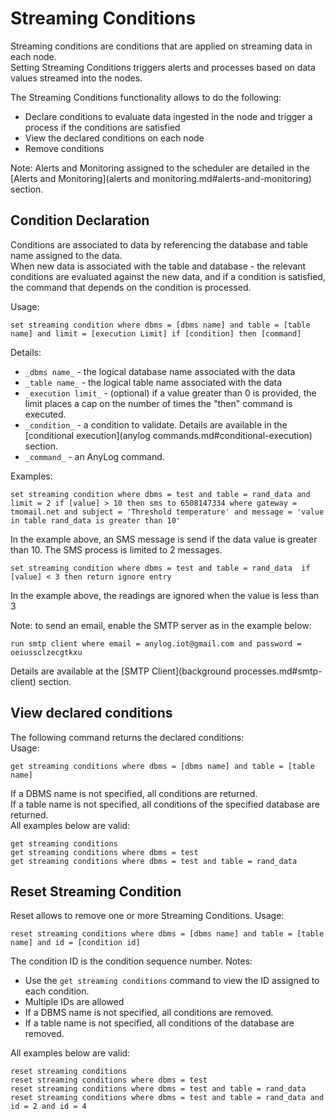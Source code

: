 # Streaming Conditions

Streaming conditions are conditions that are applied on streaming data in each node.  
Setting Streaming Conditions triggers alerts and processes based on data values streamed into the nodes.

The Streaming Conditions functionality allows to do the following:
* Declare conditions to evaluate data ingested in the node and trigger a process if the conditions are satisfied
* View the declared conditions on each node
* Remove conditions

Note: Alerts and Monitoring assigned to the scheduler are detailed in the [Alerts and Monitoring](alerts and monitoring.md#alerts-and-monitoring) section. 
 
## Condition Declaration

Conditions are associated to data by referencing the database and table name assigned to the data.  
When new data is associated with the table and database - the relevant conditions are evaluated against the new data,
and if a condition is satisfied, the command that depends on the condition is processed.  

Usage:
```anylog
set streaming condition where dbms = [dbms name] and table = [table name] and limit = [execution Limit] if [condition] then [command]
```

Details:
* `_dbms name_` - the logical database name associated with the data
* `_table name_` - the logical table name associated with the data
* `_execution limit_` - (optional) if a value greater than 0 is provided, the limit places a cap on the number of times the "then" command is executed. 
* `_condition_` - a condition to validate. Details are available in the [conditional execution](anylog commands.md#conditional-execution) section.
* `_command_` - an AnyLog command.

Examples:  
```
set streaming condition where dbms = test and table = rand_data and limit = 2 if [value] > 10 then sms to 6508147334 where gateway = tmomail.net and subject = 'Threshold temperature' and message = 'value in table rand_data is greater than 10' 
```
In the example above, an SMS message is send if the data value is greater than 10. The SMS process is limited to 2 messages.
```
set streaming condition where dbms = test and table = rand_data  if [value] < 3 then return ignore entry  
```
In the example above, the readings are ignored when the value is less than 3  


Note: to send an email, enable the SMTP server as in the example below:
```anylog
run smtp client where email = anylog.iot@gmail.com and password = oeiussclzecgtkxu
```
Details are available at the [SMTP Client](background processes.md#smtp-client) section.

## View declared conditions

The following command returns the declared conditions:  
Usage:
```anylog
get streaming conditions where dbms = [dbms name] and table = [table name]
```

If a DBMS name is not specified, all conditions are returned.  
If a table name is not specified, all conditions of the specified database are returned.    
All examples below are valid:
```anylog
get streaming conditions
get streaming conditions where dbms = test
get streaming conditions where dbms = test and table = rand_data
```

## Reset Streaming Condition
Reset allows to remove one or more Streaming Conditions.
Usage:
```anylog
reset streaming conditions where dbms = [dbms name] and table = [table name] and id = [condition id]
```
The condition ID is the condition sequence number.
Notes: 
* Use the `get streaming conditions` command to view the ID assigned to each condition.
* Multiple IDs are allowed
* If a DBMS name is not specified, all conditions are removed.
* If a table name is not specified, all conditions of the database are removed.

All examples below are valid:
```anylog
reset streaming conditions
reset streaming conditions where dbms = test
reset streaming conditions where dbms = test and table = rand_data
reset streaming conditions where dbms = test and table = rand_data and id = 2 and id = 4
```


